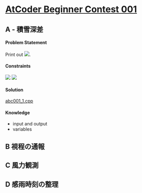 # [AtCoder Beginner Contest 001](https://atcoder.jp/contests/abc001)
## A - 積雪深差
#### Problem Statement
Print out <img src="https://latex.codecogs.com/gif.latex?H_1-H_2" />.

#### Constraints
<img src="https://latex.codecogs.com/gif.latex?0\leqslant&space;H_1\leqslant2000" />
<img src="https://latex.codecogs.com/gif.latex?0\leqslant&space;H_2\leqslant2000" />

#### Solution
[abc001_1.cpp](https://github.com/xuelei7/mylibrary/blob/master/AtCoder/abc001_1.cpp)

#### Knowledge
- input and output
- variables

## B	視程の通報

## C	風力観測

## D	感雨時刻の整理
